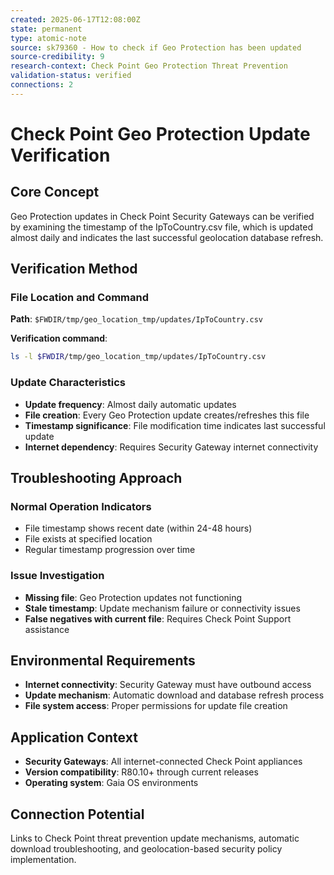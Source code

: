 ```yaml
---
created: 2025-06-17T12:08:00Z
state: permanent
type: atomic-note
source: sk79360 - How to check if Geo Protection has been updated
source-credibility: 9
research-context: Check Point Geo Protection Threat Prevention
validation-status: verified
connections: 2
---
```


# Check Point Geo Protection Update Verification

## Core Concept
Geo Protection updates in Check Point Security Gateways can be verified by examining the timestamp of the IpToCountry.csv file, which is updated almost daily and indicates the last successful geolocation database refresh.

## Verification Method

### File Location and Command
**Path**: `$FWDIR/tmp/geo_location_tmp/updates/IpToCountry.csv`

**Verification command**:
```bash
ls -l $FWDIR/tmp/geo_location_tmp/updates/IpToCountry.csv
```

### Update Characteristics
- **Update frequency**: Almost daily automatic updates
- **File creation**: Every Geo Protection update creates/refreshes this file
- **Timestamp significance**: File modification time indicates last successful update
- **Internet dependency**: Requires Security Gateway internet connectivity

## Troubleshooting Approach

### Normal Operation Indicators
- File timestamp shows recent date (within 24-48 hours)
- File exists at specified location
- Regular timestamp progression over time

### Issue Investigation
- **Missing file**: Geo Protection updates not functioning
- **Stale timestamp**: Update mechanism failure or connectivity issues
- **False negatives with current file**: Requires Check Point Support assistance

## Environmental Requirements
- **Internet connectivity**: Security Gateway must have outbound access
- **Update mechanism**: Automatic download and database refresh process
- **File system access**: Proper permissions for update file creation

## Application Context
- **Security Gateways**: All internet-connected Check Point appliances
- **Version compatibility**: R80.10+ through current releases
- **Operating system**: Gaia OS environments

## Connection Potential
Links to Check Point threat prevention update mechanisms, automatic download troubleshooting, and geolocation-based security policy implementation.